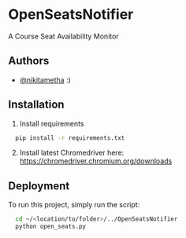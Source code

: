 
# OpenSeatsNotifier

A Course Seat Availability Monitor

## Authors

- [@nikitametha](https://nikitametha.com) :)




## Installation

1) Install requirements

```bash
  pip install -r requirements.txt
```

2) Install latest Chromedriver here:
https://chromedriver.chromium.org/downloads
    
## Deployment

To run this project, simply run the script:

```bash
  cd ~/<location/to/folder>/../OpenSeatsNotifier
  python open_seats.py
```

